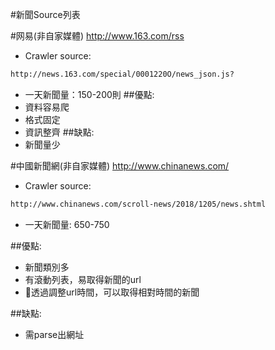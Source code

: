 #新聞Source列表

#网易(非自家媒體) http://www.163.com/rss
- Crawler source: 
```sh
http://news.163.com/special/0001220O/news_json.js?
```
- 一天新聞量：150-200則
##優點:
- 資料容易爬
- 格式固定
- 資訊整齊
##缺點:
- 新聞量少

#中國新聞網(非自家媒體) http://www.chinanews.com/
- Crawler source: 
```sh
http://www.chinanews.com/scroll-news/2018/1205/news.shtml
```
- 一天新聞量: 650-750

##優點:
- 新聞類別多
- 有滾動列表，易取得新聞的url
- 透過調整url時間，可以取得相對時間的新聞

##缺點:
- 需parse出網址


